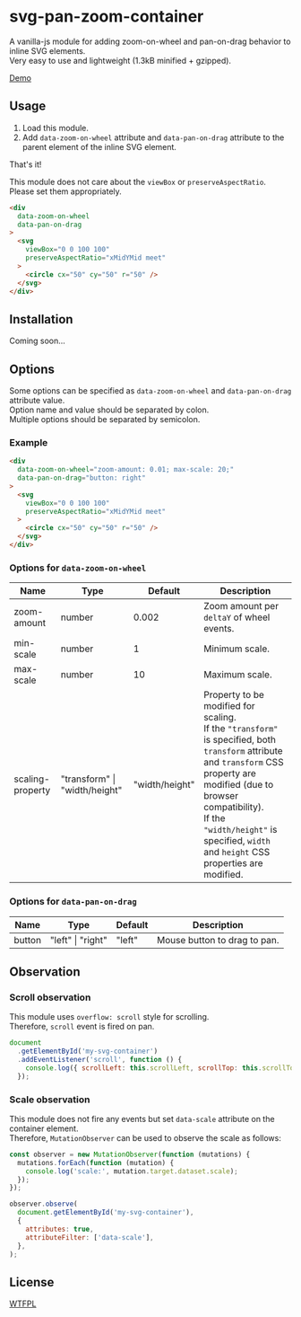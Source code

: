 # svg-pan-zoom-container

A vanilla-js module for adding zoom-on-wheel and pan-on-drag behavior to inline SVG elements.  
Very easy to use and lightweight (1.3kB minified + gzipped).

[Demo](https://luncheon.github.io/svg-pan-zoom-container/)


## Usage

1. Load this module.
2. Add `data-zoom-on-wheel` attribute and `data-pan-on-drag` attribute to the parent element of the inline SVG element.

That's it!

This module does not care about the `viewBox` or `preserveAspectRatio`.  
Please set them appropriately.

```html
<div
  data-zoom-on-wheel
  data-pan-on-drag
>
  <svg
    viewBox="0 0 100 100"
    preserveAspectRatio="xMidYMid meet"
  >
    <circle cx="50" cy="50" r="50" />
  </svg>
</div>
```


## Installation

Coming soon...

<!--
### via [npm](https://www.npmjs.com/package/svg-pan-zoom-container) (with a module bundler)

```
$ npm i svg-pan-zoom-container
```

```js
import 'svg-pan-zoom-container'
```

### via CDN ([jsDelivr](https://www.jsdelivr.com/package/npm/svg-pan-zoom-container))

```html
<script src="https://cdn.jsdelivr.net/npm/svg-pan-zoom-container@0.1.0"></script>
```
-->

## Options

Some options can be specified as `data-zoom-on-wheel` and `data-pan-on-drag` attribute value.  
Option name and value should be separated by colon.  
Multiple options should be separated by semicolon.

### Example

```html
<div
  data-zoom-on-wheel="zoom-amount: 0.01; max-scale: 20;"
  data-pan-on-drag="button: right"
>
  <svg
    viewBox="0 0 100 100"
    preserveAspectRatio="xMidYMid meet"
  >
    <circle cx="50" cy="50" r="50" />
  </svg>
</div>
```

### Options for `data-zoom-on-wheel`

| Name             | Type                          | Default        | Description                               |
| ---------------- | ----------------------------- | -------------- | ----------------------------------------- |
| zoom-amount      | number                        | 0.002          | Zoom amount per `deltaY` of wheel events. |
| min-scale        | number                        | 1              | Minimum scale.                            |
| max-scale        | number                        | 10             | Maximum scale.                            |
| scaling-property | "transform" \| "width/height" | "width/height" | Property to be modified for scaling.<br>If the `"transform"` is specified, both `transform` attribute and `transform` CSS property are modified (due to browser compatibility).<br>If the `"width/height"` is specified, `width` and `height` CSS properties are modified. |

### Options for `data-pan-on-drag`

| Name   | Type              | Default | Description                  |
| ------ | ----------------- | ------- | ---------------------------- |
| button | "left" \| "right" | "left"  | Mouse button to drag to pan. |


## Observation

### Scroll observation

This module uses `overflow: scroll` style for scrolling.  
Therefore, `scroll` event is fired on pan.

```javascript
document
  .getElementById('my-svg-container')
  .addEventListener('scroll', function () {
    console.log({ scrollLeft: this.scrollLeft, scrollTop: this.scrollTop });
  });
```

### Scale observation

This module does not fire any events but set `data-scale` attribute on the container element.  
Therefore, `MutationObserver` can be used to observe the scale as follows:

```javascript
const observer = new MutationObserver(function (mutations) {
  mutations.forEach(function (mutation) {
    console.log('scale:', mutation.target.dataset.scale);
  });
});

observer.observe(
  document.getElementById('my-svg-container'),
  {
    attributes: true,
    attributeFilter: ['data-scale'],
  },
);
```


## License

[WTFPL](http://www.wtfpl.net)
